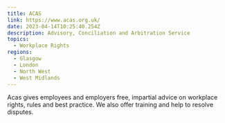 ```yaml
---
title: ACAS
link: https://www.acas.org.uk/
date: 2023-04-14T10:25:40.254Z
description: Advisory, Conciliation and Arbitration Service
topics:
  - Workplace Rights
regions:
  - Glasgow
  - London
  - North West
  - West Midlands
---
```

Acas gives employees and employers free, impartial advice on workplace rights, rules and best practice. We also offer training and help to resolve disputes.